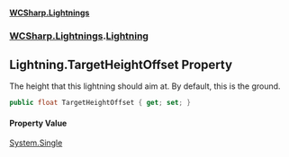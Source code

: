 #### [WCSharp.Lightnings](index.md 'index')
### [WCSharp.Lightnings](WCSharp.Lightnings.md 'WCSharp.Lightnings').[Lightning](WCSharp.Lightnings.Lightning.md 'WCSharp.Lightnings.Lightning')

## Lightning.TargetHeightOffset Property

The height that this lightning should aim at. By default, this is the ground.

```csharp
public float TargetHeightOffset { get; set; }
```

#### Property Value
[System.Single](https://docs.microsoft.com/en-us/dotnet/api/System.Single 'System.Single')